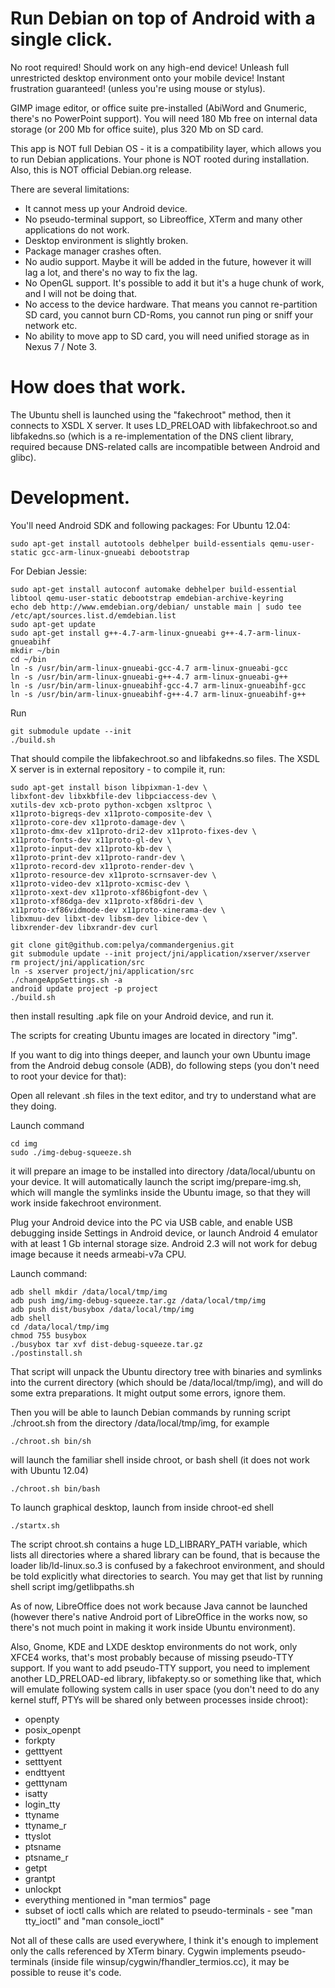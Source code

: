 Run Debian on top of Android with a single click.
=================================================

No root required! Should work on any high-end device!
Unleash full unrestricted desktop environment onto your mobile device!
Instant frustration guaranteed! (unless you're using mouse or stylus).

GIMP image editor, or office suite pre-installed (AbiWord and Gnumeric, there's no PowerPoint support).
You will need 180 Mb free on internal data storage (or 200 Mb for office suite), plus 320 Mb on SD card.

This app is NOT full Debian OS - it is a compatibility layer, which allows you to run Debian applications.
Your phone is NOT rooted during installation. 
Also, this is NOT official Debian.org release.

There are several limitations:

- It cannot mess up your Android device.
- No pseudo-terminal support, so Libreoffice, XTerm and many other applications do not work.
- Desktop environment is slightly broken.
- Package manager crashes often.
- No audio support. Maybe it will be added in the future, however it will lag a lot, and there's no way to fix the lag.
- No OpenGL support. It's possible to add it but it's a huge chunk of work, and I will not be doing that.
- No access to the device hardware. That means you cannot re-partition SD card, you cannot burn CD-Roms, you cannot run ping or sniff your network etc.
- No ability to move app to SD card, you will need unified storage as in Nexus 7 / Note 3.

How does that work.
===================

The Ubuntu shell is launched using the "fakechroot" method, then it connects to XSDL X server.
It uses LD_PRELOAD with libfakechroot.so and libfakedns.so (which is a re-implementation of the DNS client library,
required because DNS-related calls are incompatible between Android and glibc).

Development.
============

You'll need Android SDK and following packages:
For Ubuntu 12.04:
```
sudo apt-get install autotools debhelper build-essentials qemu-user-static gcc-arm-linux-gnueabi debootstrap
```
For Debian Jessie:
```
sudo apt-get install autoconf automake debhelper build-essential libtool qemu-user-static debootstrap emdebian-archive-keyring
echo deb http://www.emdebian.org/debian/ unstable main | sudo tee /etc/apt/sources.list.d/emdebian.list
sudo apt-get update
sudo apt-get install g++-4.7-arm-linux-gnueabi g++-4.7-arm-linux-gnueabihf
mkdir ~/bin
cd ~/bin
ln -s /usr/bin/arm-linux-gnueabi-gcc-4.7 arm-linux-gnueabi-gcc
ln -s /usr/bin/arm-linux-gnueabi-g++-4.7 arm-linux-gnueabi-g++
ln -s /usr/bin/arm-linux-gnueabihf-gcc-4.7 arm-linux-gnueabihf-gcc
ln -s /usr/bin/arm-linux-gnueabihf-g++-4.7 arm-linux-gnueabihf-g++
```

Run
```
git submodule update --init
./build.sh
```
That should compile the libfakechroot.so and libfakedns.so files.
The XSDL X server is in external repository - to compile it, run:
```
sudo apt-get install bison libpixman-1-dev \
libxfont-dev libxkbfile-dev libpciaccess-dev \
xutils-dev xcb-proto python-xcbgen xsltproc \
x11proto-bigreqs-dev x11proto-composite-dev \
x11proto-core-dev x11proto-damage-dev \
x11proto-dmx-dev x11proto-dri2-dev x11proto-fixes-dev \
x11proto-fonts-dev x11proto-gl-dev \
x11proto-input-dev x11proto-kb-dev \
x11proto-print-dev x11proto-randr-dev \
x11proto-record-dev x11proto-render-dev \
x11proto-resource-dev x11proto-scrnsaver-dev \
x11proto-video-dev x11proto-xcmisc-dev \
x11proto-xext-dev x11proto-xf86bigfont-dev \
x11proto-xf86dga-dev x11proto-xf86dri-dev \
x11proto-xf86vidmode-dev x11proto-xinerama-dev \
libxmuu-dev libxt-dev libsm-dev libice-dev \
libxrender-dev libxrandr-dev curl

git clone git@github.com:pelya/commandergenius.git
git submodule update --init project/jni/application/xserver/xserver
rm project/jni/application/src
ln -s xserver project/jni/application/src
./changeAppSettings.sh -a
android update project -p project
./build.sh
```
then install resulting .apk file on your Android device, and run it.

The scripts for creating Ubuntu images are located in directory "img".

If you want to dig into things deeper, and launch your own Ubuntu image from the Android debug console (ADB),
do following steps (you don't need to root your device for that):

Open all relevant .sh files in the text editor, and try to understand what are they doing.

Launch command

```
cd img
sudo ./img-debug-squeeze.sh
```

it will prepare an image to be installed into directory /data/local/ubuntu on your device.
It will automatically launch the script img/prepare-img.sh, which will mangle the symlinks inside the Ubuntu image,
so that they will work inside fakechroot environment.

Plug your Android device into the PC via USB cable, and enable USB debugging inside Settings in Android device,
or launch Android 4 emulator with at least 1 Gb internal storage size.
Android 2.3 will not work for debug image because it needs armeabi-v7a CPU.

Launch command:
```
adb shell mkdir /data/local/tmp/img
adb push img/img-debug-squeeze.tar.gz /data/local/tmp/img
adb push dist/busybox /data/local/tmp/img
adb shell
cd /data/local/tmp/img
chmod 755 busybox
./busybox tar xvf dist-debug-squeeze.tar.gz
./postinstall.sh
```

That script will unpack the Ubuntu directory tree with binaries and symlinks into the current directory
(which should be /data/local/tmp/img), and will do some extra preparations. It might output some errors, ignore them.

Then you will be able to launch Debian commands by running script ./chroot.sh from the directory /data/local/tmp/img, for example
```
./chroot.sh bin/sh
```
will launch the familiar shell inside chroot, or bash shell (it does not work with Ubuntu 12.04)
```
./chroot.sh bin/bash
```
To launch graphical desktop, launch from inside chroot-ed shell
```
./startx.sh
```

The script chroot.sh contains a huge LD_LIBRARY_PATH variable, which lists all directories where a shared library can be found,
that is because the loader lib/ld-linux.so.3 is confused by a fakechroot environment, and should be told explicitly what directories to search.
You may get that list by running shell script img/getlibpaths.sh

As of now, LibreOffice does not work because Java cannot be launched (however there's native Android port of LibreOffice in the works now,
so there's not much point in making it work inside Ubuntu environment).

Also, Gnome, KDE and LXDE desktop environments do not work, only XFCE4 works, that's most probably because of missing pseudo-TTY support.
If you want to add pseudo-TTY support, you need to implement another LD_PRELOAD-ed library, libfakepty.so or something like that,
which will emulate following system calls in user space (you don't need to do any kernel stuff, PTYs will be shared only between processes inside chroot):
- openpty
- posix_openpt
- forkpty
- getttyent
- setttyent
- endttyent
- getttynam
- isatty
- login_tty
- ttyname
- ttyname_r
- ttyslot
- ptsname
- ptsname_r
- getpt
- grantpt
- unlockpt
- everything mentioned in "man termios" page
- subset of ioctl calls which are related to pseudo-terminals - see "man tty_ioctl" and "man console_ioctl"

Not all of these calls are used everywhere, I think it's enough to implement only the calls referenced by XTerm binary.
Cygwin implements pseudo-terminals (inside file winsup/cygwin/fhandler_termios.cc), it may be possible to reuse it's code.
